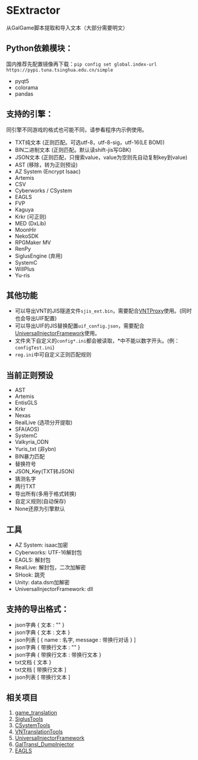 # SExtractor
 从GalGame脚本提取和导入文本（大部分需要明文）
 
## Python依赖模块：
国内推荐先配置镜像再下载：`pip config set global.index-url https://pypi.tuna.tsinghua.edu.cn/simple`
* pyqt5
* colorama
* pandas

## 支持的引擎：
同引擎不同游戏的格式也可能不同，请参看程序内示例使用。
* TXT纯文本 (正则匹配。可选utf-8，utf-8-sig，utf-16(LE BOM))
* BIN二进制文本 (正则匹配。默认读shift-jis写GBK)
* JSON文本 (正则匹配，只搜索value，value为空则先自动复制key到value)
* AST (移除，转为正则预设)
* AZ System (Encrypt Isaac)
* Artemis
* CSV
* Cyberworks / CSystem
* EAGLS
* FVP
* Kaguya
* Krkr (可正则)
* MED (DxLib)
* MoonHir
* NekoSDK
* RPGMaker MV
* RenPy
* SiglusEngine (弃用)
* SystemC
* WillPlus
* Yu-ris

## 其他功能
* 可以导出VNT的JIS隧道文件`sjis_ext.bin`，需要配合[VNTProxy](#相关项目)使用。(同时也会导出UIF配置)
* 可以导出UIF的JIS替换配置`uif_config.json`，需要配合[UniversalInjectorFramework](#相关项目)使用。
* 文件夹下自定义的`config*.ini`都会被读取，*中不能以数字开头。(例：`configTest.ini`)
* `reg.ini`中可自定义正则匹配规则

## 当前正则预设
* AST
* Artemis
* EntisGLS
* Krkr
* Nexas
* RealLive (选项分开提取)
* SFA(AOS)
* SystemC
* Valkyria_ODN
* Yuris_txt (非ybn)
* BIN暴力匹配
* 替换符号
* JSON_Key(TXT转JSON)
* 猜测名字
* 两行TXT
* 导出所有(多用于格式转换)
* 自定义规则(自动保存)
* None还原为引擎默认

## 工具
* AZ System: isaac加密
* Cyberworks: UTF-16解封包
* EAGLS: 解封包
* RealLive: 解封包，二次加解密
* SHook: 跳壳
* Unity: data.dsm加解密
* UniversalInjectorFramework: dll

## 支持的导出格式：
* json字典 { 文本 : "" }
* json字典 { 文本 : 文本 }
* json列表 [ { name : 名字, message : 带换行对话 } ]
* json字典 { 带换行文本 : "" }
* json字典 { 带换行文本 : 带换行文本 }
* txt文档  { 文本 }
* txt文档  [ 带换行文本 ]
* json列表 [ 带换行文本 ]

## 相关项目
1. [game_translation](https://github.com/ssynn/game_translation)
2. [SiglusTools](https://github.com/yanhua0518/GALgameScriptTools)
3. [CSystemTools](https://github.com/arcusmaximus/CSystemTools)
4. [VNTranslationTools](https://github.com/arcusmaximus/VNTranslationTools)
5. [UniversalInjectorFramework](https://github.com/AtomCrafty/UniversalInjectorFramework)
6. [GalTransl_DumpInjector](https://github.com/XD2333/GalTransl_DumpInjector)
7. [EAGLS](https://github.com/jszhtian/EAGLS)